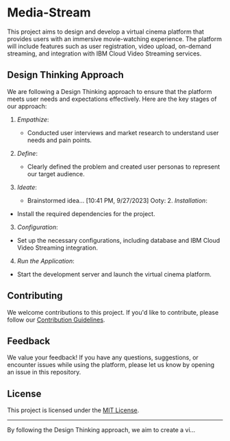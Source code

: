 # Media-Stream
This project aims to design and develop a virtual cinema platform that provides users with an immersive movie-watching experience. The platform will include features such as user registration, video upload, on-demand streaming, and integration with IBM Cloud Video Streaming services.

## Design Thinking Approach

We are following a Design Thinking approach to ensure that the platform meets user needs and expectations effectively. Here are the key stages of our approach:

1. *Empathize*:
   - Conducted user interviews and market research to understand user needs and pain points.

2. *Define*:
   - Clearly defined the problem and created user personas to represent our target audience.

3. *Ideate*:
   - Brainstormed idea…
[10:41 PM, 9/27/2023] Ooty: 2. *Installation*:
- Install the required dependencies for the project.

3. *Configuration*:
- Set up the necessary configurations, including database and IBM Cloud Video Streaming integration.

4. *Run the Application*:
- Start the development server and launch the virtual cinema platform.

## Contributing

We welcome contributions to this project. If you'd like to contribute, please follow our [Contribution Guidelines](CONTRIBUTING.md).

## Feedback

We value your feedback! If you have any questions, suggestions, or encounter issues while using the platform, please let us know by opening an issue in this repository.

## License

This project is licensed under the [MIT License](LICENSE).

---

By following the Design Thinking approach, we aim to create a vi…
